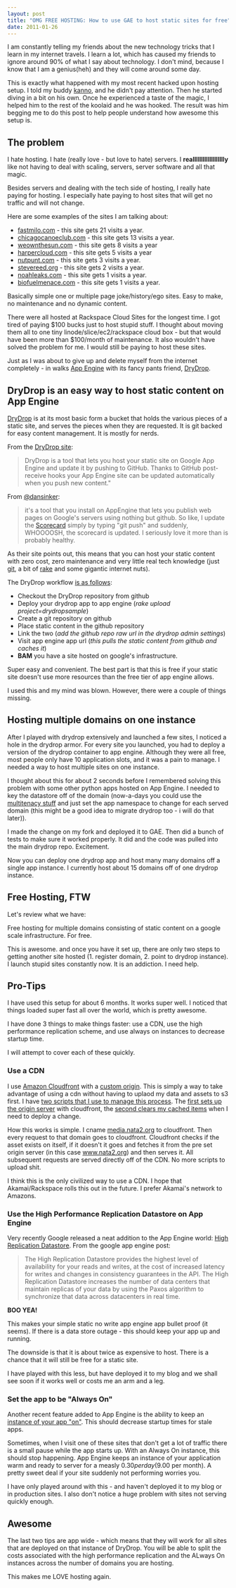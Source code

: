 ```yaml
--- 
layout: post
title: "OMG FREE HOSTING: How to use GAE to host static sites for free"
date: 2011-01-26
--- 
```


I am constantly telling my friends about the new technology tricks that I learn in my internet travels. I learn a lot, which has caused my friends to ignore around 90% of what I say about technology. I don't mind, because I know that I am a genius(heh) and they will come around some day.

This is exactly what happened with my most recent hacked upon hosting setup. I told my buddy [kanno](http://twitter.com/ryankanno), and he didn't pay attention. Then he started diving in a bit on his own. Once he experienced a taste of the magic, I helped him to the rest of the koolaid and he was hooked. The result was him begging me to do this post to help people understand how awesome this setup is. 

## The problem

I hate hosting. I hate (really love - but love to hate) servers. I **reallllllllllllllllllly** like not having to deal with scaling, servers, server software and all that magic. 

Besides servers and dealing with the tech side of hosting, I really hate paying for hosting. I especially hate paying to host sites that will get no traffic and will not change. 

Here are some examples of the sites I am talking about: 

* [fastmilo.com](http://www.fastmilo.com) - this site gets 21 visits a year. 
* [chicagocanoeclub.com](http://www.chicagocanoeclub.com) - this site gets 13 visits a year. 
* [weownthesun.com](http://www.weownthesun.com/) - this site gets 8 visits a year
* [harpercloud.com](http://www.harpercloud.com/) - this site gets 5 visits a year
* [nutpunt.com](http://www.nutpunt.com/) - this site gets 3 visits a year. 
* [stevereed.org](http://www.stevereed.org/) - this site gets 2 visits a year. 
* [noahleaks.com](http://www.noahleaks.com/) - this site gets 1 visits a year. 
* [biofuelmenace.com](http://www.biofuelmenace.com/) - this site gets 1 visits a year. 

Basically simple one or multiple page joke/history/ego sites. Easy to make, no maintenance and no dynamic content. 

There were all hosted at Rackspace Cloud Sites for the longest time. I got tired of paying $100 bucks just to host stupid stuff. I thought about moving them all to one tiny linode/slice/ec2/rackspace cloud box - but that would have been more than $100/month of maintenance. It also wouldn't have solved the problem for me. I would still be paying to host these sites. 

Just as I was about to give up and delete myself from the internet completely - in walks [App Engine](http://code.google.com/appengine/) with its fancy pants friend, [DryDrop](http://drydrop.binaryage.com). 

## DryDrop is an easy way to host static content on App Engine

[DryDrop](http://drydrop.binaryage.com) is at its most basic form a bucket that holds the various pieces of a static site, and serves the pieces when they are requested. It is git backed for easy content management. It is mostly for nerds. 

From the [DryDrop site](http://drydrop.binaryage.com):

>DryDrop is a tool that lets you host your static site on Google App Engine and update it by pushing to GitHub. Thanks to GitHub post-receive hooks your App Engine site can be updated automatically when you push new content."

From [@dansinker](http://twitter.com/dansinker):

>it's a tool that you install on AppEngine that lets you publish web pages on Google's servers using nothing but github.
>So like, I update the [Scorecard](http://www.chicagomayoralscorecard.com/) simply by typing "git push" and suddenly, WHOOOOSH, the scorecard is updated.
>I seriously love it more than is probably healthy.

As their site points out, this means that you can host your static content with zero cost, zero maintenance and very little real tech knowledge (just [git](http://en.wikipedia.org/wiki/Git_(software)), a bit of [rake](http://en.wikipedia.org/wiki/Rake_(software)) and some gigantic internet nuts).

The DryDrop workflow [is as follows](http://drydrop.binaryage.com/#installation): 

* Checkout the DryDrop repository from github
* Deploy your drydrop app to app engine (*rake upload project=drydropsample*)
* Create a git repository on github 
* Place static content in the github repository
* Link the two (*add the github repo raw url in the drydrop admin settings*)
* Visit app engine app url (*this pulls the static content from github and caches it*)
* **BAM** you have a site hosted on google's infrastructure.

Super easy and convenient. The best part is that this is free if your static site doesn't use more resources than the free tier of app engine allows.

I used this and my mind was blown. However, there were a couple of things missing. 

## Hosting multiple domains on one instance 

After I played with drydrop extensively and launched a few sites, I noticed a hole in the drydrop armor. For every site you launched, you had to deploy a version of the drydrop container to app engine. Although they were all free, most people only have 10 application slots, and it was a pain to manage. I needed a way to host multiple sites on one instance. 

I thought about this for about 2 seconds before I remembered solving this problem with some other python apps hosted on App Engine. I needed to key the datastore off of the domain (now-a-days you could use the [multitenacy stuff](http://code.google.com/appengine/docs/python/multitenancy/) and just set the app namespace to change for each served domain (this might be a good idea to migrate drydrop too - i will do that later)). 

I made the change on my fork and deployed it to GAE. Then did a bunch of tests to make sure it worked properly. It did and the code was pulled into the main drydrop repo. Excitement. 

Now you can deploy one drydrop app and host many many domains off a single app instance. I currently host about 15 domains off of one drydrop instance. 

## Free Hosting, FTW

Let's review what we have:

Free hosting for multiple domains consisting of static content on a google scale infrastructure. For free. 

This is awesome. and once you have it set up, there are only two steps to getting another site hosted (1. register domain, 2. point to drydrop instance). I launch stupid sites constantly now. It is an addiction. I need help. 

## Pro-Tips

I have used this setup for about 6 months. It works super well. I noticed that things loaded super fast all over the world, which is pretty awesome. 

I have done 3 things to make things faster: use a CDN, use the high performance replication scheme, and use always on instances to decrease startup time. 

I will attempt to cover each of these quickly. 

### Use a CDN

I use [Amazon Cloudfront](https://aws.amazon.com/cloudfront/) with a [custom origin](http://aws.typepad.com/aws/2010/11/amazon-cloudfront-support-for-custom-origins.html). This is simply a way to take advantage of using a cdn without having to uplaod my data and assets to s3 first. I have [two scripts that I use to manage this process](https://gist.github.com/780318). The [first sets up the origin server](https://gist.github.com/780318#file_create_custom_origin.py) with cloudfront, the [second clears my cached items](https://gist.github.com/780318#file_invalidate_cf_cdn.py) when I need to deploy a change.

How this works is simple. I cname [media.nata2.org](http://media.nata2.org/images/AStrangeYouCanBelieveIn.png) to cloudfront. Then every request to that domain goes to cloudfront. Cloudfront checks if the asset exists on itself, if it doesn't it goes and fetches it from the pre set origin server (in this case www.nata2.org) and then serves it. All subsequent requests are served directly off of the CDN. No more scripts to upload shit. 

I think this is the only civilized way to use a CDN. I hope that Akamai/Rackspace rolls this out in the future. I prefer Akamai's network to Amazons.

### Use the High Performance Replication Datastore on App Engine

Very recently Google released a neat addition to the App Engine world: [High Replication Datastore](http://code.google.com/appengine/docs/python/datastore/hr/overview.html). From the google app engine post:

>The High Replication Datastore provides the highest level of availability for your reads and writes, at the cost of increased latency for writes and changes in consistency guarantees in the API.
>The High Replication Datastore increases the number of data centers that maintain replicas of your data by using the Paxos algorithm to synchronize that data across datacenters in real time. 

**BOO YEA!**

This makes your simple static no write app engine app bullet proof (it seems). If there is a data store outage - this should keep your app up and running. 

The downside is that it is about twice as expensive to host. There is a chance that it will still be free for a static site. 

I have played with this less, but have deployed it to my blog and we shall see soon if it works well or costs me an arm and a leg. 

### Set the app to be "Always On" 

Another recent feature added to App Engine is the ability to keep an [instance of your app "on"](http://code.google.com/appengine/docs/adminconsole/instances.html#Always_On). This should decrease startup times for stale apps. 

Sometimes, when I visit one of these sites that don't get a lot of traffic there is a small pause while the app starts up. With an Always On instance, this should stop happening. App Engine keeps an instance of your application warm and ready to server for a measly $0.30 per day ($9.00 per month). A pretty sweet deal if your site suddenly not performing worries you. 

I have only played around with this - and haven't deployed it to my blog or in production sites. I also don't notice a huge problem with sites not serving quickly enough. 


## Awesome


The last two tips are app wide - which means that they will work for all sites that are deployed on that instance of DryDrop. You will be able to split the costs associated with the high performance replication and the ALways On instances across the number of domains you are hosting. 

This makes me LOVE hosting again. 


